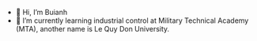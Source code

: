 - 👋 Hi, I’m Buianh
- 🌱 I’m currently learning industrial control at Military Technical Academy (MTA), another name is Le Quy Don University.

<!---
BuiAnh210399/BuiAnh210399 is a ✨ special ✨ repository because its `README.md` (this file) appears on your GitHub profile.
You can click the Preview link to take a look at your changes.
--->
